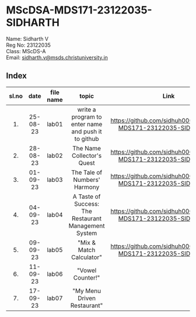# MScDSA-MDS171-23122035-SIDHARTH

Name: Sidharth V  
Reg No: 23122035   
Class: MScDS-A  
Email: sidharth.v@msds.christuniversity.in

## Index
|sl.no|date|file name|topic|Link|
|:----:|:----:|:---:|:----:|:----:|
|1.|25-08-23|lab01|write a program to enter name and push it to github|https://github.com/sidhuh0000/MScDSA-MDS171-23122035-SIDHARTH.git|
|2.|28-08-23|lab02|The Name Collector's Quest|https://github.com/sidhuh0000/MScDSA-MDS171-23122035-SIDHARTH.git|
|3.|01-09-23|lab03|The Tale of Numbers' Harmony|https://github.com/sidhuh0000/MScDSA-MDS171-23122035-SIDHARTH.git|
|4.|04-09-23|lab04|A Taste of Success: The Restaurant Management System|https://github.com/sidhuh0000/MScDSA-MDS171-23122035-SIDHARTH.git|
|5.|09-09-23|lab05|"Mix & Match Calculator"|https://github.com/sidhuh0000/MScDSA-MDS171-23122035-SIDHARTH.git|
|6.|11-09-23|lab06|"Vowel Counter!"||
|7.|17-09-23|lab07|"My Menu Driven Restaurant"||

